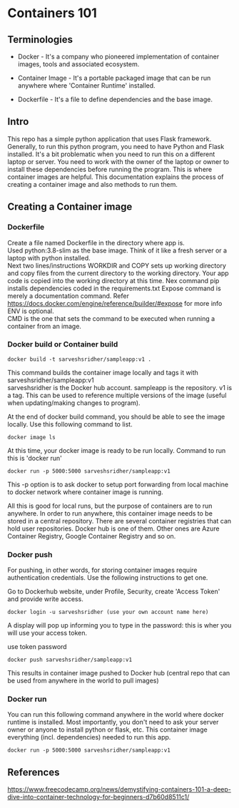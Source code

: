 # Containers 101

## Terminologies

- Docker -  It's a company who pioneered implementation of container images, tools and associated ecosystem.

- Container Image - It's a portable packaged image that can be run anywhere where 'Container Runtime' installed. 

- Dockerfile - It's a file to define dependencies and the base image.

## Intro 

This repo has a simple python application that uses Flask framework. Generally, to run this python program, you need to have Python and Flask installed. It's a bit problematic when you need to run this on a different laptop or server.  You need to work with the owner of the laptop or owner to install these dependencies before running the program.  This is where container images are helpful.  This documentation explains the process of creating a container image and also methods to run them. 

## Creating a Container image  

### Dockerfile  
Create a file named Dockerfile in the directory where app is.     
Used python:3.8-slim as the base image.  Think of it like a fresh server or a laptop with python installed.  
Next two lines/instructions WORKDIR and COPY sets up working directory and copy files from the current directory to the working directory.  Your app code is copied into the working directory at this time. 
Nex command pip installs dependencies coded in the requirements.txt
Expose command is merely a documentation command. Refer https://docs.docker.com/engine/reference/builder/#expose for more info
ENV is optional.  
CMD is the one that sets the command to be executed when running a container from an image. 

### Docker build or Container build

```
docker build -t sarveshsridher/sampleapp:v1 .

```

This command builds the container image locally and tags it with sarveshsridher/sampleapp:v1   
sarveshsridher is the Docker hub account. 
sampleapp is the repository. 
v1 is a tag.  This can be used to reference multiple versions of the image (useful when updating/making changes to program).   

At the end of docker build command, you should be able to see the image locally. Use this following command to list. 
```
docker image ls
```

At this time, your docker image is ready to be run locally.  Command to run this is 'docker run'

```
docker run -p 5000:5000 sarveshsridher/sampleapp:v1
``` 

This -p option is to ask docker to setup port forwarding from local machine to docker network where container image is running. 


All this is good for local runs, but the purpose of containers are to run anywhere.  In order to run anywhere, this container image needs to be stored in a central repository.   There are several container registries that can hold user repositories.  Docker hub is one of them. Other ones are Azure Container Registry,  Google Container Registry and so on.  


### Docker push

For pushing, in other words, for storing container images require authentication credentials.  Use the following instructions to get one.   

Go to Dockerhub website, under Profile, Security, create 'Access Token' and provide write access. 
```
docker login -u sarveshsridher (use your own account name here)
```
A display will pop up informing you to type in the password: this is wher you will use your access token.

use token password
```
docker push sarveshsridher/sampleapp:v1
```
This results in container image pushed to Docker hub (central repo that can be used from anywhere in the world to pull images)

### Docker run

You can run this following command anywhere in the world where docker runtime is installed. Most importantly, you don't need to ask your server owner or anyone to install python or flask, etc. This container image everything (incl. dependencies) needed to run this app.
```
docker run -p 5000:5000 sarveshsridher/sampleapp:v1
```

##  References 

https://www.freecodecamp.org/news/demystifying-containers-101-a-deep-dive-into-container-technology-for-beginners-d7b60d8511c1/ 
